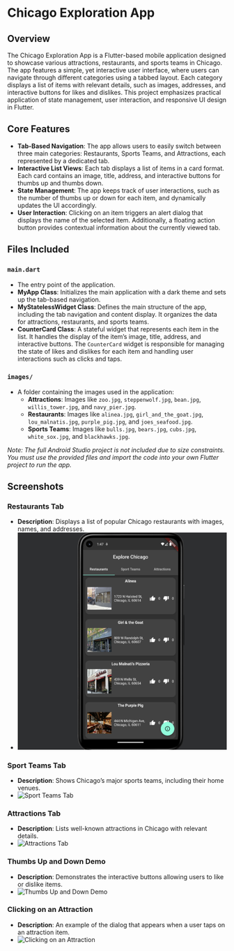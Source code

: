 # Chicago Exploration App

## Overview

The Chicago Exploration App is a Flutter-based mobile application designed to showcase various attractions, restaurants, and sports teams in Chicago. The app features a simple, yet interactive user interface, where users can navigate through different categories using a tabbed layout. Each category displays a list of items with relevant details, such as images, addresses, and interactive buttons for likes and dislikes. This project emphasizes practical application of state management, user interaction, and responsive UI design in Flutter.

## Core Features

- **Tab-Based Navigation**: The app allows users to easily switch between three main categories: Restaurants, Sports Teams, and Attractions, each represented by a dedicated tab.
- **Interactive List Views**: Each tab displays a list of items in a card format. Each card contains an image, title, address, and interactive buttons for thumbs up and thumbs down.
- **State Management**: The app keeps track of user interactions, such as the number of thumbs up or down for each item, and dynamically updates the UI accordingly.
- **User Interaction**: Clicking on an item triggers an alert dialog that displays the name of the selected item. Additionally, a floating action button provides contextual information about the currently viewed tab.

## Files Included

### `main.dart`
- The entry point of the application.
- **MyApp Class**: Initializes the main application with a dark theme and sets up the tab-based navigation.
- **MyStatelessWidget Class**: Defines the main structure of the app, including the tab navigation and content display. It organizes the data for attractions, restaurants, and sports teams.
- **CounterCard Class**: A stateful widget that represents each item in the list. It handles the display of the item’s image, title, address, and interactive buttons. The `CounterCard` widget is responsible for managing the state of likes and dislikes for each item and handling user interactions such as clicks and taps.

### `images/`
- A folder containing the images used in the application:
  - **Attractions**: Images like `zoo.jpg`, `steppenwolf.jpg`, `bean.jpg`, `willis_tower.jpg`, and `navy_pier.jpg`.
  - **Restaurants**: Images like `alinea.jpg`, `girl_and_the_goat.jpg`, `lou_malnatis.jpg`, `purple_pig.jpg`, and `joes_seafood.jpg`.
  - **Sports Teams**: Images like `bulls.jpg`, `bears.jpg`, `cubs.jpg`, `white_sox.jpg`, and `blackhawks.jpg`.

*Note: The full Android Studio project is not included due to size constraints. You must use the provided files and import the code into your own Flutter project to run the app.*

## Screenshots

### Restaurants Tab
- **Description**: Displays a list of popular Chicago restaurants with images, names, and addresses.
- ![Restaurants Tab](Restaurants_Tab.png)

### Sport Teams Tab
- **Description**: Shows Chicago’s major sports teams, including their home venues.
- ![Sport Teams Tab](images/sports_teams_tab.png)

### Attractions Tab
- **Description**: Lists well-known attractions in Chicago with relevant details.
- ![Attractions Tab](images/attractions_tab.png)

### Thumbs Up and Down Demo
- **Description**: Demonstrates the interactive buttons allowing users to like or dislike items.
- ![Thumbs Up and Down Demo](images/thumbs_up_down_demo.png)

### Clicking on an Attraction
- **Description**: An example of the dialog that appears when a user taps on an attraction item.
- ![Clicking on an Attraction](images/clicking_on_attraction.png)
